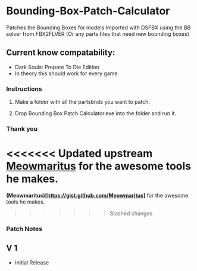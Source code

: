 # Bounding-Box-Patch-Calculator
 Patches the Bounding Boxes for models Imported with DSFBX using the BB solver from FBX2FLVER (Or any parts files that need new bounding boxes)

## Current know compatability: 
* Dark Souls: Prepare To Die Edition  
* In theory this should work for every game  

### Instructions  

1) Make a folder with all the partsbnds you want to patch.  

2) Drop Bounding Box Patch Calculator.exe into the folder and run it.  

### Thank you
<<<<<<< Updated upstream
**[Meowmaritus](https://gist.github.com/Meowmaritus)** for the awesome tools he makes.  
=======
**(Meowmaritus)[https://gist.github.com/Meowmaritus]** for the awesome tools he makes.  
>>>>>>> Stashed changes

### Patch Notes  
## V 1
* Initial Release

